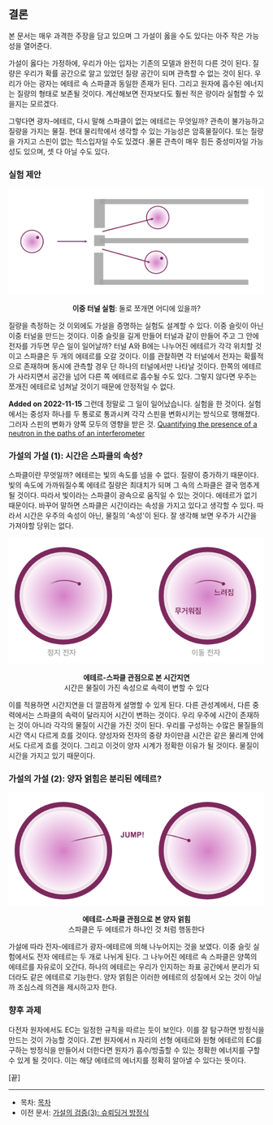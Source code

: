 ## 결론
본 문서는 매우 과격한 주장을 담고 있으며 그 가설이 옳을 수도 있다는 아주 작은 가능성을 열어준다.

가설이 옳다는 가정하에, 우리가 아는 입자는 기존의 모델과 완전히 다른 것이 된다. 질량은 우리가 확률 공간으로 알고 있었던 질량 공간이 되며 관측할 수 없는 것이 된다. 우리가 아는 광자는 에테르 속 스파클과 동일한 존재가 된다. 그리고 원자에 흡수된 에너지는 질량의 형태로 보존될 것이다. 계산해보면 전자보다도 훨씬 적은 량이라 실험할 수 있을지는 모르겠다.

그렇다면 광자-에테르, 다시 말해 스파클이 없는 에테르는 무엇일까? 관측이 불가능하고 질량을 가지는 물질. 현대 물리학에서 생각할 수 있는 가능성은 암흑물질이다. 또는 질량을 가지고 스핀이 없는 힉스입자일 수도 있겠다 .물론 관측이 매우 힘든 중성미자일 가능성도 있으며, 셋 다 아닐 수도 있다.

### 실험 제안

<p align="center">
 <img src="./images/pic13.png">
</p>

<p align="center"><strong>이중 터널 실험</strong>: 둘로 쪼개면 어디에 있을까?</p>

질량을 측정하는 것 이외에도 가설을 증명하는 실험도 설계할 수 있다. 이중 슬릿이 아닌 이중 터널을 만드는 것이다. 이중 슬릿을 길게 만들어 터널과 같이 만들어 주고 그 안에 전자를 가두면 무슨 일이 일어날까? 터널 A와 B에는 나누어진 에테르가 각각 위치할 것이고 스파클은 두 개의 에테르를 오갈 것이다. 이를 관찰하면 각 터널에서 전자는 확률적으로 존재하며 동시에 관측할 경우 단 하나의 터널에서만 나타날 것이다. 한쪽의 에테르가 사라지면서 공간을 넘어 다른 쪽 에테르로 흡수될 수도 있다. 그렇지 않다면 우주는 쪼개진 에테르로 넘쳐날 것이기 때문에 안정적일 수 없다.

**Added on 2022-11-15** 그런데 정말로 그 일이 일어났습니다. 실험을 한 것이다. 실험에서는 중성자 하나를 두 통로로 통과시켜 각각 스핀을 변화시키는 방식으로 행해졌다. 그러자 스핀의 변화가 양쪽 모두의 영향을 받은 것. [Quantifying the presence of a neutron in the paths of an interferometer](https://journals.aps.org/prresearch/abstract/10.1103/PhysRevResearch.4.023075)

### 가설의 가설 (1): 시간은 스파클의 속성?

스파클이란 무엇일까? 에테르는 빛의 속도를 넘을 수 없다. 질량이 증가하기 때문이다. 빛의 속도에 가까워질수록 에테르 질량은 최대치가 되며 그 속의 스파클은 결국 멈추게 될 것이다. 따라서 빛이라는 스파클이 광속으로 움직일 수 있는 것이다. 에테르가 없기 때문이다. 바꾸어 말하면 스파클은 시간이라는 속성을 가지고 있다고 생각할 수 있다. 따라서 시간은 우주의 속성이 아닌, 물질의 '속성'이 된다. 잘 생각해 보면 우주가 시간을 가져야할 당위는 없다.

<p align="center">
 <img src="./images/pic14.png">
</p>

<p align="center"><strong>에테르-스파클 관점으로 본 시간지연</strong><br>시간은 물질이 가진 속성으로 속력이 변할 수 있다</p>

이를 적용하면 시간지연을 더 깔끔하게 설명할 수 있게 된다. 다른 관성계에서, 다른 중력에서는 스파클의 속력이 달라지어 시간이 변하는 것이다. 우리 우주에 시간이 존재하는 것이 아니라 각각의 물질이 시간을 가진 것이 된다. 우리를 구성하는 수많은 물질들의 시간 역시 다르게 흐를 것이다. 양성자와 전자의 중량 차이만큼 시간은 같은 물리계 안에서도 다르게 흐를 것이다. 그리고 이것이 양자 시계가 정확한 이유가 될 것이다. 물질이 시간을 가지고 있기 때문이다.

### 가설의 가설 (2): 양자 얽힘은 분리된 에테르?

<p align="center">
 <img src="./images/pic15.png">
</p>

<p align="center"><strong>에테르-스파클 관점으로 본 양자 얽힘</strong><br>스파클은 두 에테르가 하나인 것 처럼 행동한다</p>

가설에 따라 전자-에테르가 광자-에테르에 의해 나누어지는 것을 보였다. 이중 슬릿 실험에서도 전자 에테르는 두 개로 나뉘게 된다. 그 나누어진 에테르 속 스파클은 양쪽의 에테르를 자유로이 오간다. 하나의 에테르는 우리가 인지하는 좌표 공간에서 분리가 되더라도 같은 에테르로 기능한다. 양자 얽힘은 이러한 에테르의 성질에서 오는 것이 아닐까 조심스레 의견을 제시하고자 한다.

### 향후 과제

다전자 원자에서도 EC는 일정한 규칙을 따르는 듯이 보인다. 이를 잘 탐구하면 방정식을 만드는 것이 가능할 것이다. Z번 원자에서 n 자리의 선형 에테르와 원형 에테르의 EC를 구하는 방정식을 만들어서 더한다면 원자가 흡수/방출할 수 있는 정확한 에너지를 구할 수 있게 될 것이다. 이는 해당 에테르의 에너지를 정확히 알아낼 수 있다는 뜻이다.

[끝]

---

- 목차: [목차](./README.md)
- 이전 문서: [가설의 검증(3): 슈뢰딩거 방정식](./schrodinger_equation.md)
